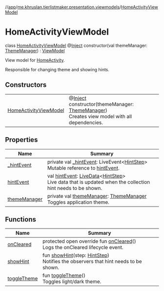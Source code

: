 //[app](../../../index.md)/[me.khruslan.tierlistmaker.presentation.viewmodels](../index.md)/[HomeActivityViewModel](index.md)

# HomeActivityViewModel

class [HomeActivityViewModel](index.md) @[Inject](https://javax-inject.github.io/javax-inject/api/javax/inject/Inject.html) constructor(val themeManager: [ThemeManager](../../me.khruslan.tierlistmaker.presentation.utils.theme/-theme-manager/index.md)) : [ViewModel](https://developer.android.com/reference/kotlin/androidx/lifecycle/ViewModel.html)

View model for [HomeActivity](../../me.khruslan.tierlistmaker.presentation.screens.home/-home-activity/index.md).

Responsible for changing theme and showing hints.

## Constructors

| | |
|---|---|
| [HomeActivityViewModel](-home-activity-view-model.md) | @[Inject](https://javax-inject.github.io/javax-inject/api/javax/inject/Inject.html) <br>constructor(themeManager: [ThemeManager](../../me.khruslan.tierlistmaker.presentation.utils.theme/-theme-manager/index.md))<br>Creates view model with all dependencies. |

## Properties

| Name | Summary |
|---|---|
| [_hintEvent](_hint-event.md) | private val [_hintEvent](_hint-event.md): LiveEvent&lt;[HintStep](../../me.khruslan.tierlistmaker.presentation.utils.hints.core/-hint-step/index.md)&gt;<br>Mutable reference to [hintEvent](hint-event.md). |
| [hintEvent](hint-event.md) | val [hintEvent](hint-event.md): [LiveData](https://developer.android.com/reference/kotlin/androidx/lifecycle/LiveData.html)&lt;[HintStep](../../me.khruslan.tierlistmaker.presentation.utils.hints.core/-hint-step/index.md)&gt;<br>Live data that is updated when the collection hint needs to be shown. |
| [themeManager](theme-manager.md) | private val [themeManager](theme-manager.md): [ThemeManager](../../me.khruslan.tierlistmaker.presentation.utils.theme/-theme-manager/index.md)<br>Toggles application theme. |

## Functions

| Name | Summary |
|---|---|
| [onCleared](on-cleared.md) | protected open override fun [onCleared](on-cleared.md)()<br>Logs the onCleared lifecycle event. |
| [showHint](show-hint.md) | fun [showHint](show-hint.md)(step: [HintStep](../../me.khruslan.tierlistmaker.presentation.utils.hints.core/-hint-step/index.md))<br>Notifies the observers that hint needs to be shown. |
| [toggleTheme](toggle-theme.md) | fun [toggleTheme](toggle-theme.md)()<br>Toggles light/dark theme. |
